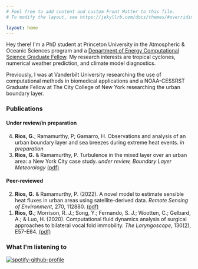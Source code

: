 ```yaml
---
# Feel free to add content and custom Front Matter to this file.
# To modify the layout, see https://jekyllrb.com/docs/themes/#overriding-theme-defaults

layout: home
---
```


Hey there! I'm a PhD student at Princeton University in the Atmospheric & Oceanic Sciences program and a <a href='https://www.krellinst.org/csgf/'>Department of Energy Computational Science Graduate Fellow</a>. My research interests are tropical cyclones, numerical weather prediction, and climate model diagnostics. 

Previously, I was at Vanderbilt University researching the use of computational methods in biomedical applications and a NOAA-CESSRST Graduate Fellow at The City College of New York researching the urban boundary layer.

### Publications

#### Under review/in preparation

<ol reversed start='4'>
	<li><b>Rios, G.</b>; Ramamurthy, P; Gamarro, H. Observations and analysis of an urban boundary layer and sea breezes during extreme heat events. <i>in preparation</i></li>
	<li><b>Rios, G.</b> & Ramamurthy, P. Turbulence in the mixed layer over an urban area: a New York City case study. <i>under review, Boundary Layer Meteorology</i> <a href='/docs/rios_ramamurthy_blm.pdf'>(pdf)</a></li>
</ol>

#### Peer-reviewed
<ol reversed>
	<li><b>Rios, G.</b> & Ramamurthy, P. (2022). A novel model to estimate sensible heat fluxes  in urban areas using satellite-derived data. <i>Remote Sensing of Environment</i>, 270, 112880. <a href='/docs/qh_goes16.pdf'>(pdf)</a></li>
	<li><b>Rios, G.</b>; Morrison, R. J.; Song, Y.; Fernando, S. J.; Wootten, C.; Gelbard, A.; & Luo, H. (2020). Computational fluid dynamics analysis of surgical approaches to bilateral vocal fold immobility. <i>The Laryngoscope</i>, 130(2), E57-E64. <a href='/docs/cfd_laryngoscope.pdf'>(pdf)</a></li>
</ol>

### What I'm listening to

[![spotify-github-profile](https://spotify-github-profile.vercel.app/api/view?uid=mrgabrielrios&cover_image=true&theme=natemoo-re&bar_color=53b14f&bar_color_cover=false)](https://github.com/kittinan/spotify-github-profile)
